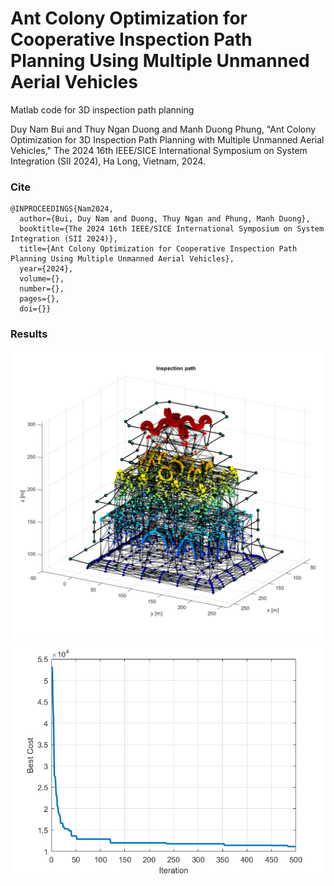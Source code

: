 # Ant Colony Optimization for Cooperative Inspection Path Planning Using Multiple Unmanned Aerial Vehicles
Matlab code for 3D inspection path planning

Duy Nam Bui and Thuy Ngan Duong and Manh Duong Phung, "Ant Colony Optimization for 3D Inspection Path
Planning with Multiple Unmanned Aerial Vehicles," The 2024 16th IEEE/SICE International Symposium on System Integration (SII 2024), Ha Long, Vietnam, 2024.

### Cite
```
@INPROCEEDINGS{Nam2024,
  author={Bui, Duy Nam and Duong, Thuy Ngan and Phung, Manh Duong},
  booktitle={The 2024 16th IEEE/SICE International Symposium on System Integration (SII 2024)}, 
  title={Ant Colony Optimization for Cooperative Inspection Path Planning Using Multiple Unmanned Aerial Vehicles}, 
  year={2024},
  volume={},
  number={},
  pages={},
  doi={}}
```

### Results
![ipp](ipp2.png)
![cost](cost2.png)
